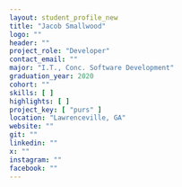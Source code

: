 ```yaml
---
layout: student_profile_new
title: "Jacob Smallwood"
logo: ""
header: ""
project_role: "Developer"
contact_email: ""
major: "I.T., Conc. Software Development"
graduation_year: 2020
cohort: ""
skills: [ ]
highlights: [ ]
project_key: [ "purs" ]
location: "Lawrenceville, GA"
website: ""
git: ""
linkedin: ""
x: ""
instagram: ""
facebook: ""
---
```

